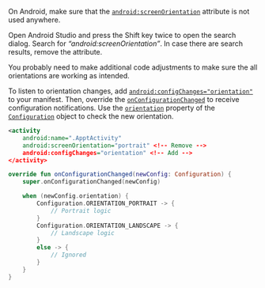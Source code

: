 On Android, make sure that the [`android:screenOrientation`](https://developer.android.com/guide/topics/manifest/activity-element#screen) attribute is not used anywhere.

Open Android Studio and press the Shift key twice to open the search dialog. Search for _“android:screenOrientation”_. In case there are search results, remove the attribute.

You probably need to make additional code adjustments to make sure the all orientations are working as intended.

To listen to orientation changes, add [`android:configChanges="orientation"`](https://developer.android.com/guide/topics/manifest/activity-element#config) to your manifest. Then, override the [`onConfigurationChanged`](https://developer.android.com/reference/android/app/Activity#onConfigurationChanged(android.content.res.Configuration)) to receive configuration notifications. Use the [`orientation`](https://developer.android.com/reference/android/content/res/Configuration#orientation) property of the [`Configuration`](https://developer.android.com/reference/android/content/res/Configuration) object to check the new orientation.

```xml
<activity
    android:name=".ApptActivity"
    android:screenOrientation="portrait" <!-- Remove -->
    android:configChanges="orientation" <!-- Add -->
</activity>
```

```kotlin
override fun onConfigurationChanged(newConfig: Configuration) {
    super.onConfigurationChanged(newConfig)

    when (newConfig.orientation) {
        Configuration.ORIENTATION_PORTRAIT -> {
            // Portrait logic
        }
        Configuration.ORIENTATION_LANDSCAPE -> {
            // Landscape logic
        }
        else -> {
            // Ignored
        }
    }
}
```
